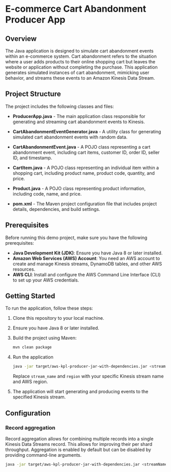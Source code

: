 # E-commerce Cart Abandonment Producer App

## Overview

The Java application is designed to simulate cart abandonment events within an e-commerce system. Cart abandonment refers to the situation where a user adds products to their online shopping cart but leaves the website or application without completing the purchase. This application generates simulated instances of cart abandonment, mimicking user behavior, and streams these events to an Amazon Kinesis Data Stream.

## Project Structure

The project includes the following classes and files:

* **ProducerApp.java** - The main application class responsible for generating and streaming cart abandonment events to
   Kinesis.
* **CartAbandonmentEventGenerator.java** - A utility class for generating simulated cart abandonment events with random
   data.
* **CartAbandonmentEvent.java** - A POJO class representing a cart abandonment event, including cart items, customer
   ID, order ID, seller ID, and timestamp.
* **CartItem.java** - A POJO class representing an individual item within a shopping cart, including product name,
   product code, quantity, and price.

* **Product.java** - A POJO class representing product information, including code, name, and price.

* **pom.xml** - The Maven project configuration file that includes project details, dependencies, and build settings.

## Prerequisites
Before running this demo project, make sure you have the following prerequisites:

* **Java Development Kit (JDK)**: Ensure you have Java 8 or later installed.
* **Amazon Web Services (AWS) Account**: You need an AWS account to create and manage Kinesis streams, DynamoDB tables, and other AWS resources.
* **AWS CLI**: Install and configure the AWS Command Line Interface (CLI) to set up your AWS credentials.

## Getting Started

To run the application, follow these steps:

1. Clone this repository to your local machine.

2. Ensure you have Java 8 or later installed.

3. Build the project using Maven:

   ```bash
   mvn clean package
   ```
4. Run the application

   ```bash
   java -jar target/aws-kpl-producer-jar-with-dependencies.jar <streamName> <region>
   ```
   Replace `stream_name` and `region` with your specific Kinesis stream name and AWS region.
5. The application will start generating and producing events to the specified Kinesis stream.

## Configuration
### Record aggregation
Record aggregation allows for combining multiple records into a single Kinesis Data Streams record. This allows for improving their per shard throughput. Aggregation is enabled by default but can be disabled by providing command-line arguments.
```bash
java -jar target/aws-kpl-producer-jar-with-dependencies.jar <streamName> <region> --no-agg
```